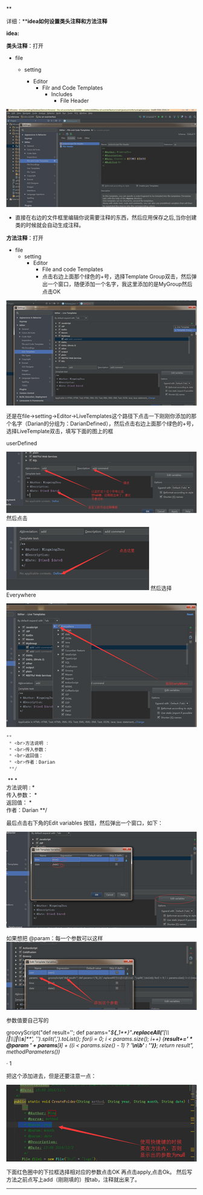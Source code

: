 **

详细：****idea如何设置类头注释和方法注释**

**idea:**

**类头注释**：打开

- file

  - setting

    - Editor
      - Filr and Code Templates
        - Includes
          - File Header 

    

![1555415769020](assets/1555415769020.png)

-  直接在右边的文件框里编辑你说需要注释的东西，然后应用保存之后,当你创建类的时候就会自动生成注释。

**方法注释**：打开

- file
  - setting
    - Editor
      - File and code Templates
      - 点击右边上面那个绿色的+号，选择Template Group双击，然后弹出一个窗口，随便添加一个名字，我这里添加的是MyGroup然后点击OK 
         

![1555415834241](assets/1555415834241.png)

还是在file->setting->Editor->LiveTemplates这个路径下点击一下刚刚你添加的那个名字（Darian的分组为：DarianDefined），然后点击右边上面那个绿色的+号，选择LiveTemplate双击，填写下面的图上的框 

userDefined

![1555415850692](assets/1555415850692.png)
 然后点击

![1555415914653](assets/1555415914653.png) 
 然后选择Everywhere 

![1555415922610](assets/1555415922610.png)



```java
**     
 * <br>方法说明 :     
 * <br>传入参数：     
 * <br>返回值：     
 * <br>作者：Darian    
 **/        
```



 

​           **     * <br>方法说明 :     * <br>传入参数：     * <br>返回值：     * <br>作者：Darian     **/               

 

最后点击右下角的Edit variables 按钮，然后弹出一个窗口，如下： 

![1555416000645](assets/1555416000645.png)

 如果想把 @param：每一个参数可以这样 
 ![1555416014515](assets/1555416014515.png)



 参数值要自己写的

groovyScript("def result=''; def params=\"*$**{**_1**}\"**.replaceAll('**[\\\\[**|**\\\\]**|**\\\\**s**]**', '').split(',').toList(); for(i = 0; i < params.size(); i++)* *{**result+=' \* @param ' + params**[**i**]* *+ ((i < params.size() - 1) ? '**\\**n**\\**b' : '')**}**; return result", methodParameters())*  

·        1

把这个添加进去，但是还要注意一点： 



![1555416039151](assets/1555416039151.png)


 下面红色圈中的下拉框选择相对应的参数点击OK 
 再点击apply,点击Ok。 
 然后写方法之前点写上add（刚刚填的）按tab，注释就出来了。

 ****